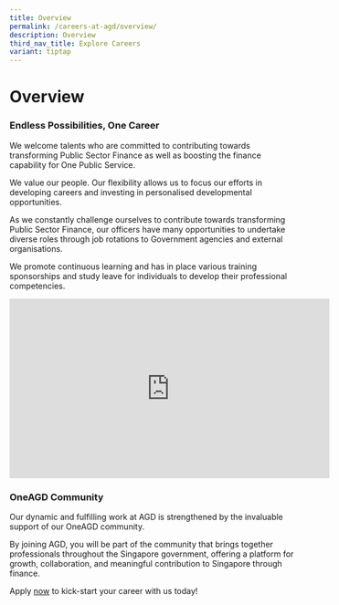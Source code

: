 ```yaml
---
title: Overview
permalink: /careers-at-agd/overview/
description: Overview
third_nav_title: Explore Careers
variant: tiptap
---
```

<h1>Overview</h1>
<h3>Endless Possibilities, One Career</h3>
<p>We welcome talents who are committed to contributing towards transforming
Public Sector Finance as well as boosting the finance capability for One
Public Service.</p>
<p>We value our people. Our flexibility allows us to focus our efforts in
developing careers and investing in personalised developmental opportunities.</p>
<p>As we constantly challenge ourselves to contribute towards transforming
Public Sector Finance, our officers have many opportunities to undertake
diverse roles through job rotations to Government agencies and external
organisations.</p>
<p>We promote continuous learning and has in place various training sponsorships
and study leave for individuals to develop their professional competencies.</p>
<div class="iframe-wrapper">
<iframe height="315" width="560" allowfullscreen="true" frameborder="0" src="https://www.youtube.com/embed/P0rTPHjO2hU"></iframe>
</div>
<h3>OneAGD Community</h3>
<p>Our dynamic and fulfilling work at AGD is strengthened by the invaluable
support of our OneAGD community.</p>
<p>By joining AGD, you will be part of the community that brings together
professionals throughout the Singapore government, offering a platform
for growth, collaboration, and meaningful contribution to Singapore through
finance.</p>
<p></p>
<p>Apply <a href="https://jobs.careers.gov.sg/?a=Accountant-General%27s+Department" rel="noopener noreferrer nofollow" target="_blank">now</a> to
kick-start your career with us today!</p>